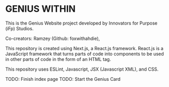 # GENIUS WITHIN

This is the Genius Website project developed by Innovators for Purpose (iFp) Studios.

Co-creators: Ramzey (Github: foxwithahdie),

This repository is created using Next.js, a React.js framework. React.js is a JavaScript framework that turns parts of code into components to be used in other parts of code in the form of an HTML tag.

This repository uses ESLint, Javascript, JSX (Javascript XML), and CSS.

TODO: Finish index page
TODO: Start the Genius Card